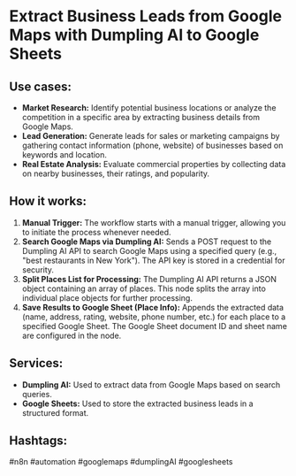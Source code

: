 # Extract Business Leads from Google Maps with Dumpling AI to Google Sheets

## Use cases:

- **Market Research:** Identify potential business locations or analyze the competition in a specific area by extracting business details from Google Maps.
- **Lead Generation:** Generate leads for sales or marketing campaigns by gathering contact information (phone, website) of businesses based on keywords and location.
- **Real Estate Analysis:** Evaluate commercial properties by collecting data on nearby businesses, their ratings, and popularity.

## How it works:

1.  **Manual Trigger:** The workflow starts with a manual trigger, allowing you to initiate the process whenever needed.
2.  **Search Google Maps via Dumpling AI:** Sends a POST request to the Dumpling AI API to search Google Maps using a specified query (e.g., "best restaurants in New York").  The API key is stored in a credential for security.
3.  **Split Places List for Processing:** The Dumpling AI API returns a JSON object containing an array of places. This node splits the array into individual place objects for further processing.
4.  **Save Results to Google Sheet (Place Info):**  Appends the extracted data (name, address, rating, website, phone number, etc.) for each place to a specified Google Sheet. The Google Sheet document ID and sheet name are configured in the node.

## Services:

-   **Dumpling AI:** Used to extract data from Google Maps based on search queries.
-   **Google Sheets:** Used to store the extracted business leads in a structured format.

## Hashtags:

#n8n #automation #googlemaps #dumplingAI #googlesheets
